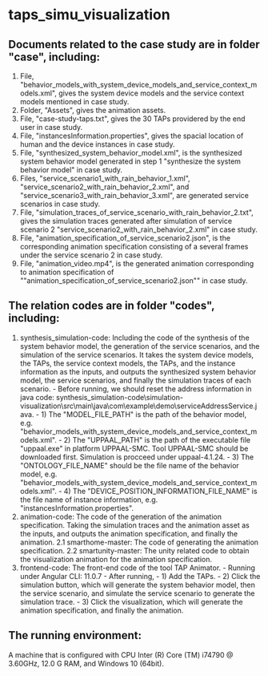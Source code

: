 # taps_simu_visualization


## Documents related to the case study are in folder "case", including:
1. File, "behavior_models_with_system_device_models_and_service_context_models.xml", gives the system device models and the service context models mentioned in case study. 
2. Folder, "Assets", gives the animation assets.
3. File, "case-study-taps.txt", gives the 30 TAPs providered by the end user in case study.
4. File, "instancesInformation.properties", gives the spacial location of human and the device instances in case study.
5. File, "synthesized_system_behavior_model.xml", is the synthesized system behavior model generated in step 1 "synthesize the system behavior model" in case study.
6. Files, "service_scenario1_with_rain_behavior_1.xml", "service_scenario2_with_rain_behavior_2.xml", and "service_scenario3_with_rain_behavior_3.xml", are generated service scenarios in case study.
7. File, "simulation_traces_of_service_scenario_with_rain_behavior_2.txt", gives the simulation traces generated after simulation of service scenario 2 "service_scenario2_with_rain_behavior_2.xml" in case study.
8. File, "animation_specification_of_service_scenario2.json", is the corresponding animation specification consisting of a several frames under the service scenario 2 in case study.
9. File, "animation_video.mp4", is the generated animation corresponding to animation specification of ""animation_specification_of_service_scenario2.json"" in case study.

## The relation codes are in folder "codes", including:
1. synthesis_simulation-code: Including the code of the synthesis of the system behavior model, the generation of the service scenarios, and the simulation of the service scenarios. It takes the system device models, the TAPs,  the service context models, the TAPs, and the instance information as the inputs, and outputs the synthesized system behavior model, the service scenarios, and finally the simulation traces of each scenario.
		- Before running, we should reset the address information in java code: synthesis_simulation-code\simulation-visualization\src\main\java\com\example\demo\serviceAddressService.java. 
		- 1) The "MODEL_FILE_PATH" is the path of the behavior model, e.g. "behavior_models_with_system_device_models_and_service_context_models.xml".
		- 2) The "UPPAAL_PATH" is the path of the executable file "uppaal.exe" in platform UPPAAL-SMC. Tool UPPAAL-SMC should be downloaded first.
				Simulation is procceed under uppaal-4.1.24.
		- 3) The "ONTOLOGY_FILE_NAME" should be the file name of the behavior model, e.g. "behavior_models_with_system_device_models_and_service_context_models.xml".
		- 4) The "DEVICE_POSITION_INFORMATION_FILE_NAME"  is the file name of instance information, e.g. "instancesInformation.properties".
2. animation-code: The code of the generation of the animation specification. Taking the simulation traces and the animation asset as the inputs, and outputs the animation specification, and finally the animation.
		2.1 smarthome-master: The code of generating the animation specification.
		2.2 smartunity-master: The unity related code to obtain the visualization animation for the animation specification.
3. frontend-code: The front-end code of the tool TAP Animator.
		- Running under Angular CLI: 11.0.7
		- After running, 
			- 1) Add the TAPs. 
			- 2) Click the simulation button, which will generate the system behavior model, then the service scenario, and simulate the service scenario to generate the simulation trace.
			- 3) Click the visualization, which will generate the animation specification, and finally the animation.


## The running environment:  
A machine that is configured with CPU Inter (R) Core (TM) i74790 @ 3.60GHz, 12.0 G RAM, and Windows 10 (64bit).